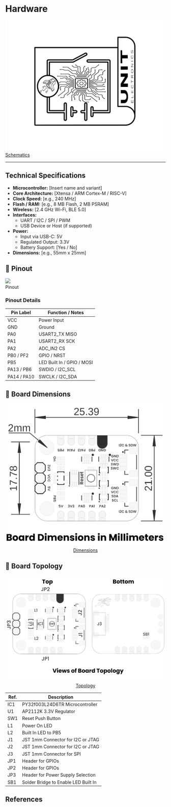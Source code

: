 # Hardware


<a href="./unit_schematic_v_0_0_1_ue0102_PY32f003L24D6TR_devlab.pdf"><img src="resources/Schematics_icon.jpg?raw=false" width="500px"><br/> Schematics</a>

---

## Technical Specifications

- **Microcontroller:** [Insert name and variant]
- **Core Architecture:** [Xtensa / ARM Cortex-M / RISC-V]
- **Clock Speed:** [e.g., 240 MHz]
- **Flash / RAM:** [e.g., 8 MB Flash, 2 MB PSRAM]
- **Wireless:** [2.4 GHz Wi-Fi, BLE 5.0]
- **Interfaces:**
  - UART / I2C / SPI / PWM
  - USB Device or Host (if supported)
- **Power:**
  - Input via USB-C: 5V
  - Regulated Output: 3.3V
  - Battery Support: [Yes / No]
- **Dimensions:** [e.g., 55mm x 25mm]


## 🔌 Pinout

<a ><img src="./resources/Pinout_icon.jpg?raw=false" width="500px"><br/> Pinout</a>

### **Pinout Details**

| Pin Label | Function / Notes                |
|-----------|------------------|
| VCC       | Power Input     | 
| GND       | Ground          |
| PA0      |  USART2_TX  MISO  |
| PA1      |  USART2_RX  SCK |
| PA2      | ADC_IN2      CS|
| PB0  / PF2    |  GPIO / NRST    |
| PB5      | LED Built In / GPIO / MOSI     |
| PA13 / PB6    | SWDIO /  I2C_SCL   |
| PA14 / PA10    | SWCLK /  I2C_SDA   |


## 📏 Board Dimensions

<div align="center">
<a href="./resources/unit_dimension_v_0_0_1_ue0102_PY32f003L24D6TR_devlab.png"><img src="./resources/unit_dimension_v_0_0_1_ue0102_PY32f003L24D6TR_devlab.png" width="500px"><br/>Dimensions</a>
</div>

## 📃 Board Topology
<div align="center">
<a href="./resources/unit_topology_v_0_0_1_ue0102_PY32f003L24D6TR_devlab.png"><img src="./resources/unit_topology_v_0_0_1_ue0102_PY32f003L24D6TR_devlab.png" width="500px"><br/>Topology</a>

| Ref.  | Description                                                                 |
|-------|-----------------------------------------------------------------------------|
| IC1   | PY32f003L24D6TR Microcontroller                                             |
| U1    | AP2112K 3.3V Regulator                                                      |
| SW1   | Reset Push Button                                                           |
| L1    | Power On LED                                                                |
| L2    | Built In LED to PB5                                                         |
| J1    | JST 1mm Connector for I2C or JTAG                                           |
| J2    | JST 1mm Connector for I2C or JTAG                                           |
| J3    | JST 1mm Connector for SPI                                                   |
| JP1   | Header for GPIOs                                                            |
| JP2   | Header for GPIOs                                                            |
| JP3   | Header for Power Supply Selection                                           |
| SB1   | Solder Bridge to Enable LED Built In                                        |
</div>



## References
